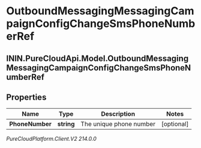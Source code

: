 # OutboundMessagingMessagingCampaignConfigChangeSmsPhoneNumberRef

## ININ.PureCloudApi.Model.OutboundMessagingMessagingCampaignConfigChangeSmsPhoneNumberRef

## Properties

|Name | Type | Description | Notes|
|------------ | ------------- | ------------- | -------------|
| **PhoneNumber** | **string** | The unique phone number | [optional] |



_PureCloudPlatform.Client.V2 214.0.0_
